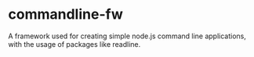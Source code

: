 # commandline-fw
A framework used for creating simple node.js command line applications, with the usage of packages like readline.
